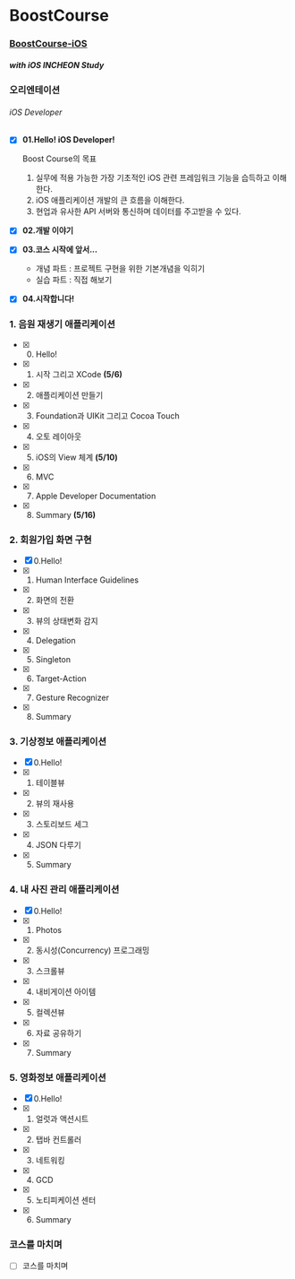 # BoostCourse

### [BoostCourse-iOS](http://www.edwith.org/boostcourse-ios/joinLectures/12966)

##### with iOS INCHEON Study



### 오리엔테이션

###### iOS Developer

- [x] **01.Hello! iOS Developer!**  

  Boost Course의 목표 

  1. 실무에 적용 가능한 가장 기초적인 iOS 관련 프레임워크 기능을 습득하고 이해한다.
  2. iOS 애플리케이션 개발의 큰 흐름을 이해한다.
  3. 현업과 유사한 API 서버와 통신하며 데이터를 주고받을 수 있다.

- [x] **02.개발 이야기**

- [x] **03.코스 시작에 앞서...**

  * 개념 파트 : 프로젝트 구현을 위한 기본개념을 익히기
  * 실습 파트 : 직접 해보기

- [x] **04.시작합니다!**



### 1. 음원 재생기 애플리케이션

- [x] 0. Hello!
- [x] 1. 시작 그리고 XCode **(5/6)**
- [x] 2. 애플리케이션 만들기 
- [x] 3. Foundation과 UIKit 그리고 Cocoa Touch
- [x] 4. 오토 레이아웃
- [x] 5. iOS의 View 체계 **(5/10)**
- [x] 6. MVC
- [x] 7. Apple Developer Documentation
- [x] 8. Summary **(5/16)**

### 2. 회원가입 화면 구현

- [x] 0.Hello!
- [x] 1. Human Interface Guidelines
- [x] 2. 화면의 전환
- [x] 3. 뷰의 상태변화 감지
- [x] 4. Delegation
- [x] 5. Singleton
- [x] 6. Target-Action
- [x] 7. Gesture Recognizer
- [x] 8. Summary

### 3. 기상정보 애플리케이션

- [x] 0.Hello!
- [x] 1. 테이블뷰
- [x] 2. 뷰의 재사용
- [x] 3. 스토리보드 세그
- [x] 4. JSON 다루기
- [x] 5. Summary

### 4. 내 사진 관리 애플리케이션

- [x] 0.Hello!
- [x] 1. Photos
- [x] 2. 동시성(Concurrency) 프로그래밍
- [x] 3. 스크롤뷰
- [x] 4. 내비게이션 아이템
- [x] 5. 컬렉션뷰
- [x] 6. 자료 공유하기
- [x] 7. Summary

### 5. 영화정보 애플리케이션

- [x] 0.Hello!
- [x] 1. 얼럿과 액션시트
- [x] 2. 탭바 컨트롤러
- [x] 3. 네트워킹
- [x] 4. GCD
- [x] 5. 노티피케이션 센터
- [x] 6. Summary

### 코스를 마치며

- [ ] 코스를 마치며